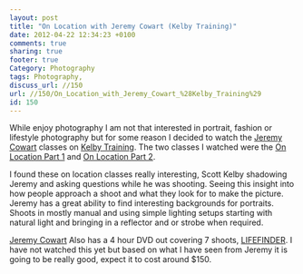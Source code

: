 ```yaml
---
layout: post
title: "On Location with Jeremy Cowart (Kelby Training)"
date: 2012-04-22 12:34:23 +0100 
comments: true
sharing: true
footer: true
Category: Photography
tags: Photography,
discuss_url: //150
url: //150/On_Location_with_Jeremy_Cowart_%28Kelby_Training%29
id: 150
---
```

While enjoy photography I am not that interested in portrait, fashion or lifestyle photography but for some reason I decided to watch the [Jeremy Cowart][] classes on [Kelby Training][]. The two classes I watched were the [On Location Part 1][] and [On Location Part 2][]. 

I found these on location classes really interesting, Scott Kelby shadowing Jeremy and asking questions while he was shooting. Seeing this insight into how people approach a shoot and what they look for to make the picture.  Jeremy has a great ability to find interesting backgrounds for portraits. Shoots in mostly manual and using simple lighting setups starting with natural light and bringing in a reflector and or strobe when required.


[Jeremy Cowart][] Also has a 4 hour DVD out covering 7 shoots, [LIFEFINDER][]. I have not watched this yet but based on what I have seen from Jeremy it is going to be really good, expect it to cost around $150.


[Kelby Training]: http://kelbytraining.com/  
[Jeremy Cowart]: http://jeremycowart.com/  
[On Location Part 1]: http://kelbytraining.com/course/cowart_on_location_1/  
[On Location Part 2]: http://kelbytraining.com/course/cowart_on_location_2/  
[LIFEFINDER]: http://lifefinderdvd.com/  
